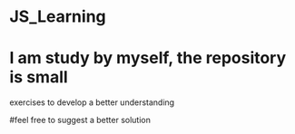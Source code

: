 # JS_Learning
# I am study by myself, the repository is small 
exercises to develop a better understanding

#feel free to suggest a better solution
